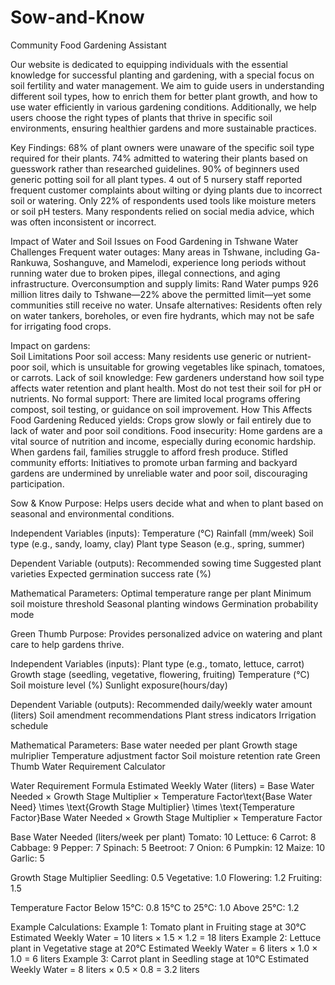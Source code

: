 # Sow-and-Know
Community Food Gardening Assistant

Our website is dedicated to equipping individuals with the essential knowledge for successful planting and gardening, with a special focus on soil fertility and water management.
We aim to guide users in understanding different soil types, how to enrich them for better plant growth, and how to use water efficiently in various gardening conditions.
Additionally, we help users choose the right types of plants that thrive in specific soil environments, ensuring healthier gardens and more sustainable practices.

Key Findings:
    68% of plant owners were unaware of the specific soil type required for their plants.
    74% admitted to watering their plants based on guesswork rather than researched guidelines.
    90% of beginners used generic potting soil for all plant types.
    4 out of 5 nursery staff reported frequent customer complaints about wilting or dying plants due to incorrect soil or watering.
    Only 22% of respondents used tools like moisture meters or soil pH testers.
    Many respondents relied on social media advice, which was often inconsistent or incorrect.

Impact of Water and Soil Issues on Food Gardening in Tshwane Water Challenges
    Frequent water outages: Many areas in Tshwane, including Ga-Rankuwa, Soshanguve, and Mamelodi, experience long periods without running water due to broken pipes, illegal connections, and aging infrastructure.
    Overconsumption and supply limits: Rand Water pumps 926 million litres daily to Tshwane—22% above the permitted limit—yet some communities still receive no water.
    Unsafe alternatives: Residents often rely on water tankers, boreholes, or even fire hydrants, which may not be safe for irrigating food crops.

Impact on gardens:  
Soil Limitations
Poor soil access: Many residents use generic or nutrient-poor soil, which is unsuitable for growing vegetables like spinach, tomatoes, or carrots.
Lack of soil knowledge: Few gardeners understand how soil type affects water retention and plant health. Most do not test their soil for pH or nutrients.
No formal support: There are limited local programs offering compost, soil testing, or guidance on soil improvement.
How This Affects Food Gardening
Reduced yields: Crops grow slowly or fail entirely due to lack of water and poor soil conditions.
Food insecurity: Home gardens are a vital source of nutrition and income, especially during economic hardship. When gardens fail, families struggle to afford fresh produce.
Stifled community efforts: Initiatives to promote urban farming and backyard gardens are undermined by unreliable water and poor soil, discouraging participation.


Sow & Know
Purpose: Helps users decide what and when to plant based on seasonal and environmental conditions.

Independent Variables (inputs):
    Temperature (°C)
    Rainfall (mm/week)
    Soil type (e.g., sandy, loamy, clay)
    Plant type
    Season (e.g., spring, summer)

Dependent Variable (outputs):
    Recommended sowing time
    Suggested plant varieties
    Expected germination success rate (%)

Mathematical Parameters:
    Optimal temperature range per plant
    Minimum soil moisture threshold
    Seasonal planting windows
    Germination probability mode

Green Thumb
Purpose: Provides personalized advice on watering and plant care to help gardens thrive.

Independent Variables (inputs):
    Plant type (e.g., tomato, lettuce, carrot)
    Growth stage (seedling, vegetative, flowering, fruiting)
    Temperature (°C)
    Soil moisture level (%)
    Sunlight exposure(hours/day)

Dependent Variable (outputs):
    Recommended daily/weekly water amount (liters)
    Soil amendment recommendations
    Plant stress indicators
    Irrigation schedule

Mathematical Parameters:
    Base water needed per plant
    Growth stage mulriplier
    Temperature adjustment factor
    Soil moisture retention rate
    Green Thumb Water Requirement Calculator

Water Requirement Formula
    Estimated Weekly Water (liters) = Base Water Needed × Growth Stage Multiplier × Temperature Factor\text{Base Water Need} \times \text{Growth Stage Multiplier} \times \text{Temperature Factor}Base Water Needed × Growth Stage Multiplier × Temperature Factor

Base Water Needed (liters/week per plant)
    Tomato: 10
    Lettuce: 6
    Carrot: 8
    Cabbage: 9
    Pepper: 7
    Spinach: 5
    Beetroot: 7
    Onion: 6
    Pumpkin: 12
    Maize: 10
    Garlic: 5

Growth Stage Multiplier
    Seedling: 0.5
    Vegetative: 1.0
    Flowering: 1.2
    Fruiting: 1.5

Temperature Factor
    Below 15°C: 0.8
    15°C to 25°C: 1.0
    Above 25°C: 1.2

Example Calculations:
    Example 1: Tomato plant in Fruiting stage at 30°C
    Estimated Weekly Water = 10 liters × 1.5 × 1.2 = 18 liters
    Example 2: Lettuce plant in Vegetative stage at 20°C
    Estimated Weekly Water = 6 liters × 1.0 × 1.0 = 6 liters
    Example 3: Carrot plant in Seedling stage at 10°C
    Estimated Weekly Water = 8 liters × 0.5 × 0.8 = 3.2 liters
